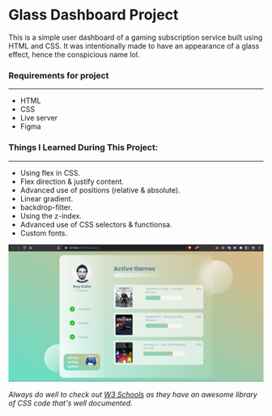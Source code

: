 # Glass Dashboard Project 
This is a simple user dashboard of a gaming subscription service built using HTML and CSS.
It was intentionally made to have an appearance of a glass effect, hence the conspicious name lol.

### Requirements for project
---
- HTML
- CSS
- Live server
- Figma

### Things I Learned During This Project:
---
- Using flex in CSS.
- Flex direction & justify content.
- Advanced use of positions (relative & absolute).
- Linear gradient.
- backdrop-filter.
- Using the z-index.
- Advanced use of CSS selectors & functionsa.
- Custom fonts.

![Dashboard Image](./Glasswebsite.png "Glass website Dashboard")

*Always do well to check out [W3 Schools](https://www.w3schools.com/css/default.asp) as they have an awesome library of CSS code that's well documented.*